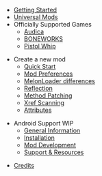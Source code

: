 * [Getting Started](gettingstarted.md)
* [Universal Mods](games/universal.md)
* Officially Supported Games
    - [Audica](games/audica.md)
    - [BONEWORKS](games/boneworks.md)
    - [Pistol Whip](games/pistolwhip.md)
- Create a new mod
    - [Quick Start](modders/quickstart.md)
    - [Mod Preferences](modders/preferences.md)
    - [MelonLoader differences](modders/melonloaderdifferences.md)
    - [Reflection](modders/reflection.md)
    - [Method Patching](modders/patching.md)
    - [Xref Scanning](modders/xrefscanning.md)
    - [Attributes](modders/attributes.md)
* Android Support WIP
    - [General Information](android/general.md)
    - [Installation](android/installation.md)
    - [Mod Development](android/mod_development.md)
    - [Support & Resources](android/support.md)
- [Credits](credits.md)

